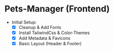 # Pets-Manager (Frontend)

- Initial Setup:
  - [x] Cleanup & Add Fonts
  - [x] Install TailwindCss & Color-Themes
  - [x] Add Metadata & Favicons
  - [x] Basic Layout (Header & Footer)
